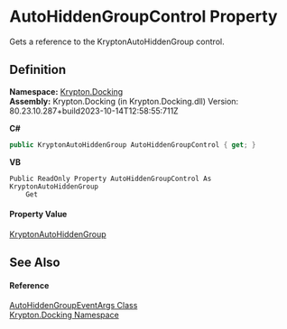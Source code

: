 # AutoHiddenGroupControl Property


Gets a reference to the KryptonAutoHiddenGroup control.



## Definition
**Namespace:** <a href="98399376-cf41-9454-4b4d-4fab2ca20bc7.md">Krypton.Docking</a>  
**Assembly:** Krypton.Docking (in Krypton.Docking.dll) Version: 80.23.10.287+build2023-10-14T12:58:55:711Z

**C#**
``` C#
public KryptonAutoHiddenGroup AutoHiddenGroupControl { get; }
```
**VB**
``` VB
Public ReadOnly Property AutoHiddenGroupControl As KryptonAutoHiddenGroup
	Get
```



#### Property Value
<a href="4f3dbe80-a8b2-474f-3346-cc5c51f80249.md">KryptonAutoHiddenGroup</a>

## See Also


#### Reference
<a href="81f757d8-e84e-7273-5c72-06492404c94f.md">AutoHiddenGroupEventArgs Class</a>  
<a href="98399376-cf41-9454-4b4d-4fab2ca20bc7.md">Krypton.Docking Namespace</a>  
